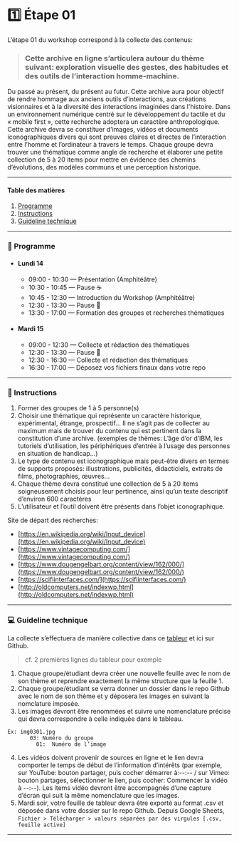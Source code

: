 # :one: Étape 01 

L’étape 01 du workshop correspond à la collecte des contenus:

> ### Cette archive en ligne s’articulera autour du thème suivant: exploration visuelle des gestes, des habitudes et des outils de l’interaction homme-machine.

Du passé au présent, du présent au futur. Cette archive aura pour objectif de rendre hommage aux anciens outils d’interactions, aux créations visionnaires et à la diversité des interactions imaginées dans l'histoire. Dans un environnement numérique centré sur le développement du tactile et du « mobile first », cette recherche adoptera un caractère anthropologique. Cette archive devra se constituer d’images, vidéos et documents iconographiques divers qui sont preuves claires et directes de l’interaction entre l’homme et l’ordinateur à travers le temps. Chaque groupe devra trouver une thématique comme angle de recherche et élaborer une petite collection de 5 à 20 items pour mettre en évidence des chemins d’évolutions, des modèles communs et une perception historique.

--------------

#### Table des matières 
1. [Programme](https://github.com/domitille-f451/workshop-penser-classer/blob/main/%C3%89tape01.md#date--programme)  
2. [Instructions](https://github.com/domitille-f451/workshop-penser-classer/blob/main/%C3%89tape01.md#memo--instructions)  
3. [Guideline technique](https://github.com/domitille-f451/workshop-penser-classer/blob/main/%C3%89tape01.md#computer--guideline-technique)

--------------

### :date:  Programme

* #### Lundi 14
  * 09:00 - 10:30 — Présentation (Amphitéâtre)
  * 10:30 - 10:45 — Pause :coffee:
  * 10:45 - 12:30 — Introduction du Workshop (Amphitéâtre)
  * 12:30 - 13:30 — Pause :fork_and_knife:
  * 13:30 - 17:00 — Formation des groupes et recherches thématiques 

* #### Mardi 15
  * 09:00 - 12:30 — Collecte et rédaction des thématiques
  * 12:30 - 13:30 — Pause :fork_and_knife:
  * 12:30 - 16:30 — Collecte et rédaction des thématiques 
  * 16:30 - 17:00 — Déposez vos fichiers finaux dans votre repo

-----------------

### :memo:  Instructions

1. Former des groupes de 1 à 5 personne(s) 
2. Choisir une thématique qui représente un caractère historique, expérimental, étrange, prospectif… Il ne s’agit pas de collecter au maximum mais de trouver du contenu qui est pertinent dans la constitution d’une archive. (exemples de thèmes: L’âge d’or d’IBM, les tutoriels d’utilisation, les périphériques d’entrée à l’usage des personnes en situation de handicap…)
3. Le type de contenu est iconographique mais peut-être divers en termes de supports proposés: illustrations, publicités, didacticiels, extraits de films, photographies, œuvres… 
4. Chaque thème devra constitué une collection de 5 à 20 items soigneusement choisis pour leur pertinence, ainsi qu’un texte descriptif d’environ 600 caractères
5. L’utilisateur et l’outil doivent être présents dans l’objet iconographique. 

Site de départ des recherches:  
+ [https://en.wikipedia.org/wiki/Input_device](https://en.wikipedia.org/wiki/Input_device)  
+ [https://www.vintagecomputing.com/](https://www.vintagecomputing.com/)  
+ [https://www.dougengelbart.org/content/view/162/000/](https://www.dougengelbart.org/content/view/162/000/)  
+ [https://scifiinterfaces.com/](https://scifiinterfaces.com/)  
+ [http://oldcomputers.net/indexwp.html](http://oldcomputers.net/indexwp.html)  

--------------

### :computer:  Guideline technique 

La collecte s’effectuera de manière collective dans ce [tableur](https://docs.google.com/spreadsheets/d/1w9vFQPzr-pXHelSkZ2MjnzVrU2LndFCdSlxtCBIexNY/edit?usp=sharing) et ici sur Github. 
> cf. 2 premières lignes du tableur pour exemple 

1. Chaque groupe/étudiant devra créer une nouvelle feuille avec le nom de son thème et reprendre exactement la même structure que la feuille 1.
2. Chaque groupe/étudiant se verra donner un dossier dans le repo Github avec le nom de son thème et y déposera les images en suivant la nomclature imposée.
3. Les images devront être renommées et suivre une nomenclature précise qui devra correspondre à celle indiquée dans le tableau.
```
Ex: img0301.jpg  
       03: Numéro du groupe  
         01:  Numéro de l’image
```                  
4. Les vidéos doivent provenir de sources en ligne et le lien devra comporter le temps de début de l’information d’intérêts (par exemple, sur YouTube: bouton partager, puis cocher démarrer à:--:-- / sur Vimeo: bouton partages, sélectionner le lien, puis cocher: Commencer la vidéo à --:--). Les items vidéo devront être accompagnés d’une capture d’écran qui suit la même nomenclature que les images.
5. Mardi soir, votre feuille de tableur devra être exporté au format .csv et déposée dans votre dossier sur le repo Github. Depuis Google Sheets, `Fichier > Télécharger > valeurs séparées par des virgules [.csv, feuille active]`

--------------

